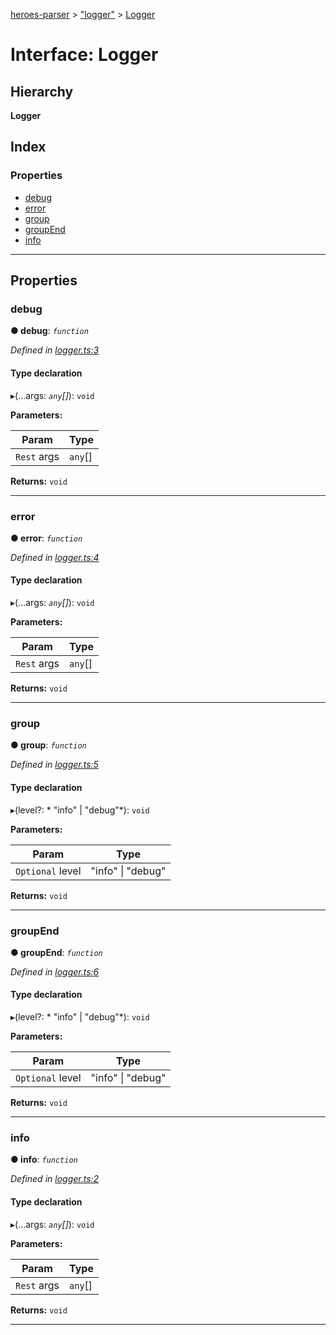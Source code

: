 [heroes-parser](../README.md) > ["logger"](../modules/_logger_.md) > [Logger](../interfaces/_logger_.logger.md)

# Interface: Logger

## Hierarchy

**Logger**

## Index

### Properties

* [debug](_logger_.logger.md#debug)
* [error](_logger_.logger.md#error)
* [group](_logger_.logger.md#group)
* [groupEnd](_logger_.logger.md#groupend)
* [info](_logger_.logger.md#info)

---

## Properties

<a id="debug"></a>

###  debug

**● debug**: *`function`*

*Defined in [logger.ts:3](https://github.com/joeistas/heroes-parser/blob/3b278f6/src/logger.ts#L3)*

#### Type declaration
▸(...args: *`any`[]*): `void`

**Parameters:**

| Param | Type |
| ------ | ------ |
| `Rest` args | `any`[] |

**Returns:** `void`

___
<a id="error"></a>

###  error

**● error**: *`function`*

*Defined in [logger.ts:4](https://github.com/joeistas/heroes-parser/blob/3b278f6/src/logger.ts#L4)*

#### Type declaration
▸(...args: *`any`[]*): `void`

**Parameters:**

| Param | Type |
| ------ | ------ |
| `Rest` args | `any`[] |

**Returns:** `void`

___
<a id="group"></a>

###  group

**● group**: *`function`*

*Defined in [logger.ts:5](https://github.com/joeistas/heroes-parser/blob/3b278f6/src/logger.ts#L5)*

#### Type declaration
▸(level?: * "info" &#124; "debug"*): `void`

**Parameters:**

| Param | Type |
| ------ | ------ |
| `Optional` level |  "info" &#124; "debug"|

**Returns:** `void`

___
<a id="groupend"></a>

###  groupEnd

**● groupEnd**: *`function`*

*Defined in [logger.ts:6](https://github.com/joeistas/heroes-parser/blob/3b278f6/src/logger.ts#L6)*

#### Type declaration
▸(level?: * "info" &#124; "debug"*): `void`

**Parameters:**

| Param | Type |
| ------ | ------ |
| `Optional` level |  "info" &#124; "debug"|

**Returns:** `void`

___
<a id="info"></a>

###  info

**● info**: *`function`*

*Defined in [logger.ts:2](https://github.com/joeistas/heroes-parser/blob/3b278f6/src/logger.ts#L2)*

#### Type declaration
▸(...args: *`any`[]*): `void`

**Parameters:**

| Param | Type |
| ------ | ------ |
| `Rest` args | `any`[] |

**Returns:** `void`

___

